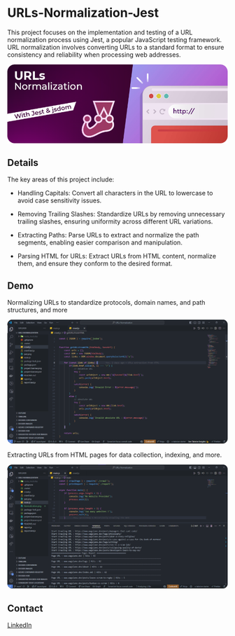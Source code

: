 # URLs-Normalization-Jest
This project focuses on the implementation and testing of a URL normalization process using Jest, a popular JavaScript testing framework. URL normalization involves converting URLs to a standard format to ensure consistency and reliability when processing web addresses.

![Project Banner](./project-banner.png)


## Details

The key areas of this project include:

- Handling Capitals: Convert all characters in the URL to lowercase to avoid case sensitivity issues.

- Removing Trailing Slashes: Standardize URLs by removing unnecessary trailing slashes, ensuring uniformity across different URL variations.

- Extracting Paths: Parse URLs to extract and normalize the path segments, enabling easier comparison and manipulation.

- Parsing HTML for URLs: Extract URLs from HTML content, normalize them, and ensure they conform to the desired format.

## Demo

Normalizing URLs to standardize protocols, domain names, and path structures, and more

![Normalization](./Normalization.png)

Extracting URLs from HTML pages for data collection, indexing, and more.

![Crawling](./Crawling.png)

## Contact

[LinkedIn](https://www.linkedin.com/in/akhatarmourad/)
